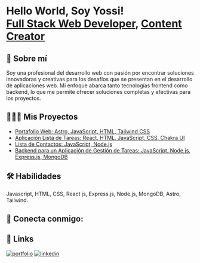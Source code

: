 <h1>Hello World, Soy Yossi! <br/><a href="https://github.com/Yoss777s">Full Stack Web Developer</a>, <a href="https://www.linkedin.com/in/yossi-juárez-fullstackdeveloper">Content Creator</a></h1>

## 🚀 Sobre mí
Soy una profesional del desarrollo web con pasión por encontrar soluciones innovadoras y creativas para los desafíos que se presentan en el desarrollo de aplicaciones web. Mi enfoque abarca tanto tecnologías frontend como backend, lo que me permite ofrecer soluciones completas y efectivas para los proyectos.


<h2>👩🏽‍💻 Mis Proyectos</h2>

  - [Portafolio Web: Astro, JavaScript, HTML, Tailwind CSS](https://github.com/Yoss777s/MyPortfolioyoss) 
  - [Aplicación Lista de Tareas: React, HTML, JavaScript, CSS, Chakra UI](https://github.com/Yoss777s/my-react-task-list-)
  - [Lista de Contactos: JavaScript, Node.js](https://github.com/Yoss777s/contact-list/tree/review-1)
  - [Backend para un Aplicación de Gestión de Tareas: JavaScript, Node.js, Express.js, MongoDB](https://github.com/Yoss777s/-MongoDB-tasklist)


## 🛠 Habilidades 
Javascript, HTML, CSS, React js, Express.js, Node.js, MongoDB, Astro, Tailwind.


<h2> 🤳 Conecta conmigo:</h2>

## 🔗 Links
[![portfolio](https://img.shields.io/badge/my_portfolio-000?style=for-the-badge&logo=ko-fi&logoColor=white)](https://yossijuarez-fullstackwebdeveloper.netlify.app/)
[![linkedin](https://img.shields.io/badge/linkedin-0A66C2?style=for-the-badge&logo=linkedin&logoColor=white)](https://www.linkedin.com/in/yossi-juárez-fullstackdeveloper)




<!--
**Yoss777s/Yoss777s** is a ✨ _special_ ✨ repository because its `README.md` (this file) appears on your GitHub profile.

Here are some ideas to get you started:

- 🔭 I’m currently working on ...
- 🌱 I’m currently learning ...
- 👯 I’m looking to collaborate on ...
- 🤔 I’m looking for help with ...
- 💬 Ask me about ...
- 📫 How to reach me: ...
- 😄 Pronouns: ...
- ⚡ Fun fact: ...
-->
